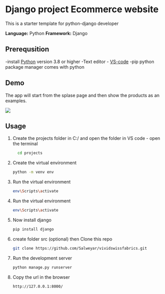 # Django project Ecommerce website

This is a starter template for python-django developer 

**Language:** Python
**Framework:** Django 

## Prerequsition

-install [Python](https://www.python.org/downloads/) version 3.8 or higher
-Text editor - [VS-code](https://code.visualstudio.com/)
-pip python package manager comes with python

## Demo

The app will start from the splase page and then show the products as an examples.

![](https://salweyar.github.io/images/Ecommerce-website/Ecommerce.gif)

## Usage

1. Create the projects folder in C:/ and open the folder in VS code - open the terminal
    ```bash
      cd projects
    ```

2. Create the virtual environment
     ```bash
     python -m venv env
    ```
3. Run the virtual environment
     ```bash
     env\Scripts\activate
    ```
    
4. Run the virtual environment
     ```bash
     env\Scripts\activate
    ```
 
5. Now install django
     ```bash
     pip install django
    ```
    
6. create folder src (optional) then Clone this repo
    ```bash
    git clone https://github.com/Salweyar/vividswissfabrics.git
    ```
   
7. Run the development server
    ```bash
    python manage.py runserver
    ```
8. Copy the url in the browser
    ```bash
    http://127.0.0.1:8000/
    ```

      
